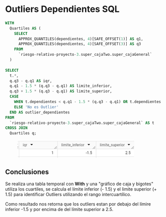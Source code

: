 # Outliers Dependientes SQL

```sql
WITH
  Quartiles AS (
    SELECT
      APPROX_QUANTILES(dependientes, 4)[SAFE_OFFSET(1)] AS q1,
      APPROX_QUANTILES(dependientes, 4)[SAFE_OFFSET(3)] AS q3
    FROM
      `riesgo-relativo-proyecto-3.super_cajaTwo.super_cajaGeneral`
  )

SELECT
  t.*, 
  q.q3 - q.q1 AS iqr,
  q.q1 - 1.5 * (q.q3 - q.q1) AS limite_inferior,
  q.q3 + 1.5 * (q.q3 - q.q1) AS limite_superior,
  CASE
    WHEN t.dependientes < q.q1 - 1.5 * (q.q3 - q.q1) OR t.dependientes > q.q3 + 1.5 * (q.q3 - q.q1) THEN 'Si es Outlier'
    ELSE 'No es Outlier'
  END AS outlier_dependientes
FROM
  `riesgo-relativo-proyecto-3.super_cajaTwo.super_cajaGeneral` AS t
CROSS JOIN
  Quartiles q;
```

<figure><img src="../../../../.gitbook/assets/image (57).png" alt=""><figcaption></figcaption></figure>

## Conclusiones

Se realiza una tabla temporal con **With** y una "gráfico de caja y bigotes" utiliza los cuartiles, se calcula el límite inferior (- 1.5) y el limite superior (+ 1.5) para identificar Outliers utilizando el rango intercuartílico. &#x20;

Como resultado nos retorna que los outliers estan por debajo del límire inferior -1.5 y por encima de del límite superior a 2.5.



###
